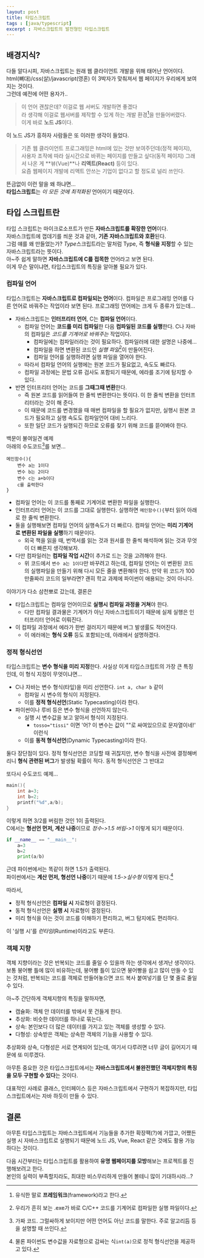 ```yaml
---
layout: post
title: 타입스크립트
tags : [java/typescript]
excerpt : 자바스크립트의 발전형인 타입스크립트
---
```


## 배경지식?

다들 알다시피, 자바스크립트는 원래 웹 클라이언트 개발을 위해 태어난 언어이다.  
html(뼈대)/css(살)/javascript(영혼) 이 3박자가 맞춰져서 웹 페이지가 우리에게 보여지는 것이다.  
그런데 예전에 어떤 용자가..  
> 이 언어 괜찮은데? 이걸로 웹 서버도 개발하면 좋겠다  
라 생각해 이걸로 웹서버를 제작할 수 있게 하는 개발 환경[^1]을 만들어버렸다.  
이게 바로 **노드 JS**이다.  

이 노드 JS가 흥하자 사람들은 또 이러한 생각이 들었다.  
> 기존 웹 클라이언트 프로그래밍은 html에 있는 것만 보여주던데(정적 페이지),  
> 사용자 조작에 따라 실시간으로 바뀌는 페이지를 만들고 싶다(동적 페이지)
그래서 나온 게 **뷰(Vue)**나 **리액트(React)** 등이 있다.  
요즘 웹페이지 개발에 리액트 안쓰는 기업이 없다고 할 정도로 널리 쓰인다.  

뜬금없이 이런 말을 왜 하냐면...  
**타입스크립트**는 *이 모든 것에 최적화된* 언어이기 때문이다.

## 타입 스크립트란

타입 스크립트는 마이크로소프트가 만든 **자바스크립트를 확장한 언어**이다.  
자바스크립트에 껍데기를 씌운 것과 같아, **기존 자바스크립트와 호환**된다.  
그럼 얘를 왜 만들었는가? *Type*스크립트라는 말처럼 Type, 즉 **형식을 지정**할 수 있는 자바스크립트라는 뜻이다.  
아~주 쉽게 말하면 **자바스크립트에 C를 접목한** 언어라고 보면 된다.  
이게 무슨 말이냐면, 타입스크립트의 특징을 알아볼 필요가 있다.

### 컴파일 언어

타입스크립트는 **자바스크립트로 컴파일되는 언어**이다. 컴파일은 프로그래밍 언어를 다른 언어로 바꿔주는 작업이라 보면 된다. 프로그래밍 언어에는 크게 두 종류가 있는데...

* 자바스크립트는 **인터프리터 언어**, C는 **컴파일 언어**이다.
  * 컴파일 언어는 **코드를 미리 컴파일**한 다음 **컴파일된 코드를 실행**한다. C나 자바의 컴파일은 *코드를 기계어로 바꿔주는* 작업이다.  
    * 컴파일에는 컴파일러라는 것이 필요하다. 컴파일러에 대한 설명은 나중에...
    * 컴파일을 하면 변환된 코드인 *실행 파일*[^2]이 만들어진다.
    * 컴파일 언어를 실행하려면 실행 파일을 열어야 한다.
  * 따라서 컴파일 언어의 실행에는 원본 코드가 필요없고, 속도도 빠르다. 
  * 컴파일 과정에는 문법 오류 검사도 포함되기 때문에, 에라를 조기에 탐지할 수 있다.
* 반면 인터프리터 언어는 코드를 **그때그때 변환**한다.
  * 즉 원본 코드를 읽어들여 한 줄씩 변환한다는 뜻이다. 이 한 줄씩 변환을 인터프리터라는 것이 해 준다.
  * 이 때문에 코드를 변경했을 때 매번 컴파일을 할 필요가 없지만, 실행시 원본 코드가 필요하고 실행 속도도 컴파일언어 대비 느리다.
  * 또한 일단 코드가 실행되긴 하므로 오류를 찾기 위해 코드를 뜯어봐야 한다.

백문이 불여일견 예제  
아래의 수도코드[^3]를 보면...  

```
메인함수(){
    변수 a는 1이다
    변수 b는 2이다
    변수 c는 a+b이다
    c를 출력한다
}
```

* 컴파일 언어는 이 코드를 통째로 기계어로 변환한 파일을 실행한다.
* 인터프리터 언어는 이 코드를 그대로 실행한다. 실행하면 ```메인함수(){```부터 읽어 아래로 한 줄씩 변환한다.
* 둘을 실행해보면 컴파일 언어의 실행속도가 더 빠르다. 컴파일 언어는 **미리 기계어로 변환된 파일을 실행**하기 때문이다.
  * 외국 책을 읽을 때, 번역서를 읽는 것과 원서를 한 줄씩 해석하며 읽는 것과 무엇이 더 빠른지 생각해보자.
* 다만 컴파일러는 **컴파일 작업 시간**이 추가로 드는 것을 고려해야 한다.
  * 위 코드에서 ```변수 a는 1이다```만 바꾸려고 하는데, 컴파일 언어는 이 변환된 코드의 실행파일을 만들기 위해 다시 모든 줄을 변환해야 한다. 만약 위 코드가 100만줄짜리 코드의 일부라면? 괜히 학교 과제에 파이썬이 애용되는 것이 아니다.

이야기가 다소 삼천뽀로 갔는데, 결론은

* 타입스크립트는 컴파일 언어이므로 **실행시 컴파일 과정을 거쳐**야 한다.
  * 다만 컴파일 결과물은 기계어가 아닌 자바스크립트이기 때문에 실제 실행은 인터프리터 언어로 이뤄진다.
* 이 컴파일 과정에서 에라가 한번 걸러지기 때문에 버그 발생률도 적어진다.
  * 이 에러에는 **형식 오류** 등도 포함되는데, 아래에서 설명하겠다.

### 정적 형식선언

타입스크립트는 **변수 형식을 미리 지정**한다. 사실상 이게 타입스크립트의 가장 큰 특징인데, 이 형식 지정이 무엇이냐면...

* C나 자바는 변수 형식(타잎)을 미리 선언한다. ```int a, char b``` 같이
  * 컴파일 시 변수의 형식이 지정된다.
  * 이를 **정적 형식선언**(Static Typecasting)이라 한다.
* 파이썬이나 루비 등은 변수 형식을 선언하지 않는다.
  * 실행 시 변수값을 보고 알아서 형식이 지정된다.
    * ```tosso="tissi"``` 이면 '어? 이 변수는 값이 ""로 싸여있으므로 문자열이네!' 이런식
  * 이를 **동적 형식선언**(Dynamic Typecasting)이라 한다.

둘다 장단점이 있다. 정적 형식선언은 코딩할 때 귀찮지만, 변수 형식을 사전에 결정해버리니 **형식 관련된 버그**가 발생될 확률이 적다. 동적 형식선언은 그 반대고  

또다시 수도코드 예제...

```C
main(){
    int a=3;
    int b=2;
    printf("%d",a/b);
}
```

이렇게 하면 3/2를 버림한 것인 1이 출력된다.  
C에서는 **형선언 먼저, 계산 나중**이므로 *정수->1.5 버림->1* 이렇게 되기 때문이다.  


```python
if __name__ == "__main__":
    a=3
    b=2
    print(a/b)
```

근데 파이썬에서는 똑같이 하면 1.5가 출력된다.  
파이썬에서는 **계산 먼저, 형선언 나중**이기 때문에 *1.5->실수형* 이렇게 된다.[^4]  

따라서,  
  
* 정적 형식선언은 **컴파일 시** 자료형이 결정된다.
* 동적 형식선언은 **실행 시** 자료형이 결정된다.
* 미리 형식을 아는 것이 코드를 이해하기 편리하고, 버그 탐지에도 편리하다.

이 '실행 시'를 *런타임*(Runtime)이라고도 부른다.

### 객체 지향

객체 지향이라는 것은 반복되는 코드를 줄일 수 있을까 하는 생각에서 생겨난 생각이다.  
보통 붕어빵 틀에 많이 비유하는데, 붕어빵 틀이 있으면 붕어빵을 쉽고 많이 만들 수 있는 것처럼, 반복되는 코드를 객체로 만들어놓으면 코드 복사 붙여넣기를 단 몇 줄로 줄일 수 있다.  

아~주 간단하게 객체지향의 특징을 말하자면,
* 캡슐화: 객체 안 데이터를 밖에서 못 건들게 한다.
* 추상화: 비슷한 데이터를 하나로 묶는다.
* 상속: 본인보다 더 많은 데이터를 가지고 있는 객체를 생성할 수 있다.
* 다형성: 상속받은 객체는 상속한 객체의 기능을 사용할 수 있다.

추상화와 상속, 다형성은 서로 연계되어 있는데, 여기서 다루려면 너무 글이 길어지기 때문에 ~~또~~ 미루겠다.  

아무튼 중요한 것은 타입스크립트에서는 **자바스크립트에서 불완전했던 객체지향의 특징을 모두 구현할 수 있다**는 것이다.

대표적인 사례로 클래스, 인터페이스 등은 자바스크립트에서 구현하기 복잡하지만, 타입스크립트에서는 자바 하듯이 만들 수 있다.

## 결론

아무튼 타입스크립트는 자바스크립트에서 기능들을 추가한 확장팩(?)에 가깝고, 어쨌든 실행 시 자바스크립트로 실행되기 때문에 노드 JS, Vue, React 같은 것에도 활용 가능하다는 것이다.  

다음 시간부터는 타입스크립트를 활용하여 **유명 웹페이지를 모방**해보는 프로젝트를 진행해보려고 한다.  
본인의 실력이 부족할지라도, 최대한 비스무리하게 만들어 볼테니 많이 기대하시라...?

[^1]: 유식한 말로 **프레임워크**(framework)라고 한다.
[^2]: 우리가 흔히 보는 .exe가 바로 C/C++ 코드를 기계어로 컴파일한 실행 파일이다.
[^3]: 가짜 코드. 그럴싸하게 보이지만 어떤 언어도 아닌 코드를 말한다. 주로 알고리듬 등을 설명할 때 쓰인다.
[^4]: 물론 파이썬도 변수값을 자료형으로 감싸는 식```int(a)```으로 정적 형식선언을 제공하고 있다.